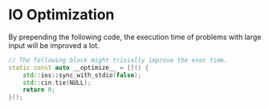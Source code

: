 # IO Optimization

By prepending the following code, the execution time of problems with large input will be improved a lot.

```cpp
// The following block might trivially improve the exec time.
static const auto __optimize__ = []() {
    std::ios::sync_with_stdio(false);
    std::cin.tie(NULL);
    return 0;
}();
```